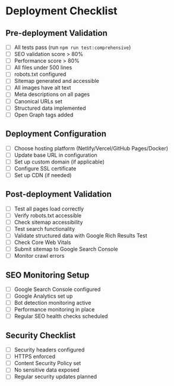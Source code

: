 # Deployment Checklist

## Pre-deployment Validation
- [ ] All tests pass (run `npm run test:comprehensive`)
- [ ] SEO validation score > 80%
- [ ] Performance score > 80%
- [ ] All files under 500 lines
- [ ] robots.txt configured
- [ ] Sitemap generated and accessible
- [ ] All images have alt text
- [ ] Meta descriptions on all pages
- [ ] Canonical URLs set
- [ ] Structured data implemented
- [ ] Open Graph tags added

## Deployment Configuration
- [ ] Choose hosting platform (Netlify/Vercel/GitHub Pages/Docker)
- [ ] Update base URL in configuration
- [ ] Set up custom domain (if applicable)
- [ ] Configure SSL certificate
- [ ] Set up CDN (if needed)

## Post-deployment Validation
- [ ] Test all pages load correctly
- [ ] Verify robots.txt accessible
- [ ] Check sitemap accessibility
- [ ] Test search functionality
- [ ] Validate structured data with Google Rich Results Test
- [ ] Check Core Web Vitals
- [ ] Submit sitemap to Google Search Console
- [ ] Monitor crawl errors

## SEO Monitoring Setup
- [ ] Google Search Console configured
- [ ] Google Analytics set up
- [ ] Bot detection monitoring active
- [ ] Performance monitoring in place
- [ ] Regular SEO health checks scheduled

## Security Checklist
- [ ] Security headers configured
- [ ] HTTPS enforced
- [ ] Content Security Policy set
- [ ] No sensitive data exposed
- [ ] Regular security updates planned
